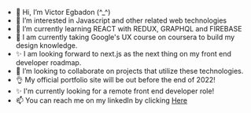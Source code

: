- 👋 Hi, I’m Victor Egbadon (^_^)
- 👀 I’m interested in Javascript and other related web technologies
- 🌱 I’m currently learning REACT with REDUX, GRAPHQL and FIREBASE
- 🤯 I am currently taking Google's UX course on coursera to build my design knowledge.
- ✨ I am looking forward to next.js as the next thing on my front end developer roadmap.
- 💞️ I’m looking to collaborate on projects that utilize these technologies.
- 👌 My official portfolio site will be out before the end of 2022!
- ✨ I'm currently looking for a remote front end developer role!
- 📫 You can reach me on my linkedIn by clicking <a href="https://www.linkedin.com/in/victor-egbadon/">Here</a>

<!---
Viqueer/Viqueer is a ✨ special ✨ repository because its `README.md` (this file) appears on your GitHub profile.
You can click the Preview link to take a look at your changes.
--->
